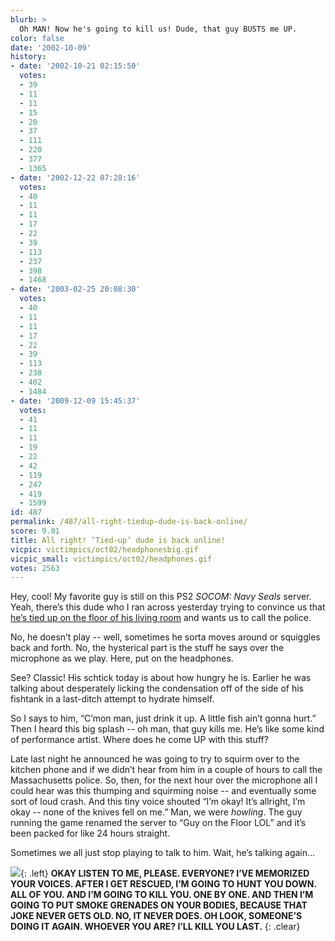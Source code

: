 ```yaml
---
blurb: >
  Oh MAN! Now he's going to kill us! Dude, that guy BUSTS me UP.
color: false
date: '2002-10-09'
history:
- date: '2002-10-21 02:15:50'
  votes:
  - 39
  - 11
  - 11
  - 15
  - 20
  - 37
  - 111
  - 220
  - 377
  - 1365
- date: '2002-12-22 07:28:16'
  votes:
  - 40
  - 11
  - 11
  - 17
  - 22
  - 39
  - 113
  - 237
  - 398
  - 1468
- date: '2003-02-25 20:08:30'
  votes:
  - 40
  - 11
  - 11
  - 17
  - 22
  - 39
  - 113
  - 238
  - 402
  - 1484
- date: '2009-12-09 15:45:37'
  votes:
  - 41
  - 11
  - 11
  - 19
  - 22
  - 42
  - 119
  - 247
  - 419
  - 1599
id: 487
permalink: /487/all-right-tiedup-dude-is-back-online/
score: 9.01
title: All right! ‘Tied-up’ dude is back online!
vicpic: victimpics/oct02/headphonesbig.gif
vicpic_small: victimpics/oct02/headphones.gif
votes: 2563
---
```


Hey, cool! My favorite guy is still on this PS2 *SOCOM: Navy Seals*
server. Yeah, there’s this dude who I ran across yesterday trying to
convince us that [he’s tied up on the floor of his living
room](%ARTICLE[486]%) and wants us to call the police.

No, he doesn’t play -- well, sometimes he sorta moves around or
squiggles back and forth. No, the hysterical part is the stuff he says
over the microphone as we play. Here, put on the headphones.

See? Classic! His schtick today is about how hungry he is. Earlier he
was talking about desperately licking the condensation off of the side
of his fishtank in a last-ditch attempt to hydrate himself.

So I says to him, “C’mon man, just drink it up. A little fish ain’t
gonna hurt.” Then I heard this big splash -- oh man, that guy kills me.
He’s like some kind of performance artist. Where does he come UP with
this stuff?

Late last night he announced he was going to try to squirm over to the
kitchen phone and if we didn’t hear from him in a couple of hours to
call the Massachusetts police. So, then, for the next hour over the
microphone all I could hear was this thumping and squirming noise -- and
eventually some sort of loud crash. And this tiny voice shouted “I’m
okay! It’s allright, I’m okay -- none of the knives fell on me.” Man, we
were *howling*. The guy running the game renamed the server to “Guy on
the Floor LOL” and it’s been packed for like 24 hours straight.

Sometimes we all just stop playing to talk to him. Wait, he’s talking
again...

[![](img/victimpics/oct02/tiedup.gif)](%ARTICLE[486]%){: .left} **OKAY LISTEN
TO ME, PLEASE. EVERYONE? I’VE MEMORIZED YOUR VOICES. AFTER I GET
RESCUED, I’M GOING TO HUNT YOU DOWN. ALL OF YOU. AND I’M GOING TO KILL
YOU. ONE BY ONE. AND THEN I’M GOING TO PUT SMOKE GRENADES ON YOUR
BODIES, BECAUSE THAT JOKE NEVER GETS OLD. NO, IT NEVER DOES. OH LOOK,
SOMEONE’S DOING IT AGAIN. WHOEVER YOU ARE? I’LL KILL YOU LAST.**
{: .clear}
